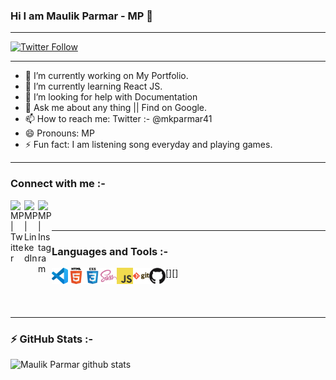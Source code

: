 ### Hi I am Maulik Parmar - MP  👋

---

[![Twitter Follow](https://img.shields.io/twitter/follow/mkparmar41?color=1DA1F2&logo=twitter&style=for-the-badge)](https://twitter.com/intent/follow?original_referer=https%3A%2F%2Fgithub.com%2Fmkparmar41&screen_name=mkparmar41)

---

- 🔭 I’m currently working on My Portfolio.
- 🌱 I’m currently learning React JS.
- 🤔 I’m looking for help with Documentation
- 💬 Ask me about any thing || Find on Google.
- 📫 How to reach me: Twitter :- @mkparmar41
- 😄 Pronouns: MP
- ⚡ Fun fact: I am listening song everyday and playing games.

---

### Connect with me :-

[<img align="left" alt="MP | Twitter" width="22px" src="https://cdn.jsdelivr.net/npm/simple-icons@v3/icons/twitter.svg" />][twitter]
[<img align="left" alt="MP | LinkedIn" width="22px" src="https://cdn.jsdelivr.net/npm/simple-icons@v3/icons/linkedin.svg" />][linkedin]
[<img align="left" alt="MP | Instagram" width="22px" src="https://cdn.jsdelivr.net/npm/simple-icons@v3/icons/instagram.svg" />][instagram]

<br />
<br />

---

### Languages and Tools :-

[<img align="left" alt="Visual Studio Code" width="26px" src="https://raw.githubusercontent.com/github/explore/80688e429a7d4ef2fca1e82350fe8e3517d3494d/topics/visual-studio-code/visual-studio-code.png" />][]
[<img align="left" alt="HTML5" width="26px" src="https://raw.githubusercontent.com/github/explore/80688e429a7d4ef2fca1e82350fe8e3517d3494d/topics/html/html.png" />][linkedin]
[<img align="left" alt="CSS3" width="26px" src="https://raw.githubusercontent.com/github/explore/80688e429a7d4ef2fca1e82350fe8e3517d3494d/topics/css/css.png" />][linkedin]
[<img align="left" alt="Sass" width="26px" src="https://raw.githubusercontent.com/github/explore/80688e429a7d4ef2fca1e82350fe8e3517d3494d/topics/sass/sass.png" />][linkedin]
[<img align="left" alt="JavaScript" width="26px" src="https://raw.githubusercontent.com/github/explore/80688e429a7d4ef2fca1e82350fe8e3517d3494d/topics/javascript/javascript.png" />][linkedin]
[<img align="left" alt="Git" width="26px" src="https://raw.githubusercontent.com/github/explore/80688e429a7d4ef2fca1e82350fe8e3517d3494d/topics/git/git.png" />][linkedin]
[<img align="left" alt="GitHub" width="26px" src="https://raw.githubusercontent.com/github/explore/78df643247d429f6cc873026c0622819ad797942/topics/github/github.png" />][linkedin]

<br />
<br />

---

### :zap: GitHub Stats :-

![Maulik Parmar github stats](https://github-readme-stats.vercel.app/api?username=MPPARMAR9597&show_icons=true&theme=dark)


[twitter]: https://twitter.com/mkparmar41
[instagram]: https://instagram.com/maulik_9597
[linkedin]: https://www.linkedin.com/in/maulik-parmar/

